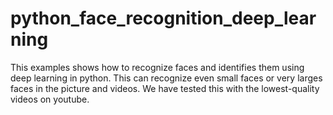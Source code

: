 # python_face_recognition_deep_learning
This examples shows how to recognize faces and identifies them using deep learning in python. This can recognize even small faces or very larges faces in the picture and videos. We have tested this with the lowest-quality videos on youtube. 
